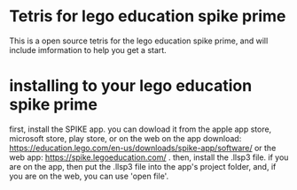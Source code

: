 # Tetris for lego education spike prime
This is a open source tetris for the lego education spike prime, and will include imformation to help you get a start.

# installing to your lego education spike prime
first, install the SPIKE app.
you can dowload it from the apple app store, microsoft store, play store, or on the web on the app download: https://education.lego.com/en-us/downloads/spike-app/software/ 
or the web app: https://spike.legoeducation.com/ .
then, install the .llsp3 file.
if you are on the app, then put the .llsp3 file into the app's project folder, and, if you are on the web, you can use 'open file'.
